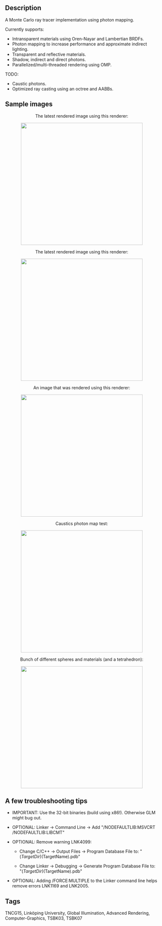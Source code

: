 ## Description
A Monte Carlo ray tracer implementation using photon mapping. 

Currently supports:
- Intransparent materials using Oren-Nayar and Lambertian BRDFs.
- Photon mapping to increase performance and approximate indirect lighting.
- Transparent and reflective materials.
- Shadow, indirect and direct photons.
- Parallelized/multi-threaded rendering using OMP.

TODO: 
- Caustic photons.
- Optimized ray casting using an octree and AABBs.

## Sample images
<p align="center">
The latest rendered image using this renderer:
</p>
<p align="center">
<img src="https://github.com/Friduric/raytracer/blob/master/final.png" width="400" height="400">
</p>
<p align="center">
The latest rendered image using this renderer:
</p>
<p align="center">
<img src="https://github.com/Friduric/raytracer/blob/master/finalres.png" width="400" height="400">
</p>
<p align="center">
An image that was rendered using this renderer:
</p>
<p align="center">
<img src="https://github.com/Friduric/raytracer/blob/master/first_refraction_test.png" width="400" height="400">
</p>
<p align="center">
Caustics photon map test:
</p>
<p align="center">
<img src="https://github.com/Friduric/raytracer/blob/master/100kcp53sec.png" width="400" height="400">
</p>
<p align="center">
Bunch of different spheres and materials (and a tetrahedron):
</p>
<p align="center">
<img src="https://github.com/Friduric/raytracer/blob/master/1000ray763s.png" width="400" height="400">
</p>

## A few troubleshooting tips
- IMPORTANT: Use the 32-bit binaries (build using x86!). Otherwise GLM might bug out.

- OPTIONAL: Linker -> Command Line -> Add "/NODEFAULTLIB:MSVCRT /NODEFAULTLIB:LIBCMT"

- OPTIONAL: Remove warning LNK4099:

  - Change C/C++ -> Output Files -> Program Database File to: "$(TargetDir)$(TargetName).pdb"

  - Change Linker -> Debugging -> Generate Program Database File to: "$(TargetDir)$(TargetName).pdb"

- OPTIONAL: Adding /FORCE:MULTIPLE to the Linker command line helps remove errors LNK1169 and LNK2005.

## Tags
TNCG15, Linköping University, Global Illumination, Advanced Rendering, Computer-Graphics, TSBK03, TSBK07
